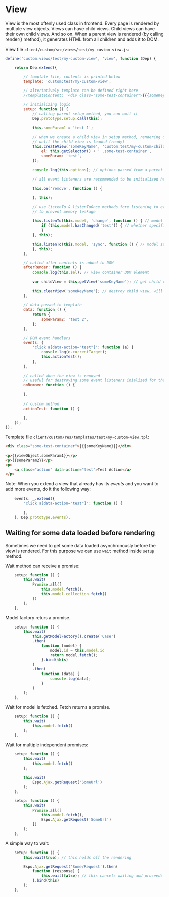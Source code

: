 # View


View is the most oftenly used class in frontend. Every page is rendered by multiple view objects. Views can have child views. Child views can have their own child views. And so on. When a parent view is rendered (by calling render() method), it generates HTML from all children and adds it to DOM.


View file `client/custom/src/views/test/my-custom-view.js`:

```js
define('custom:views/test/my-custom-view', 'view', function (Dep) {

    return Dep.extend({

        // template file, contents is printed below
        template: 'custom:test/my-custom-view',

        // altertatively template can be defined right here
        //templateContent: '<div class="some-test-container">{{{someKeyName}}}</div>',

        // initializing logic
        setup: function () {
            // calling parent setup method, you can omit it
            Dep.prototype.setup.call(this);
            
            this.someParam1 = 'test 1';

            // when we create a child view in setup method, rendering of the view will be held off
            // until the child view is loaded (ready)
            this.createView('someKeyName', 'custom:test/my-custom-child-view', {
                el: this.getSelector() + ' .some-test-container',
                someParam: 'test',
            });
            
            console.log(this.options); // options passed from a parent view
            
            // all event listeners are recommended to be initialized here

            this.on('remove', function () {

            }, this);
            
            // use listenTo & listenToOnce methods fore listening to events of another object
            // to prevent memory leakage

            this.listenTo(this.model, 'change', function () { // model changed
                if (this.model.hasChanged('test')) { // whether specific attribute changed                
                }
            }, this);
            
            this.listenTo(this.model, 'sync', function () { // model saved or fetched            
            }, this);
        },

        // called after contents is added to DOM
        afterRender: function () {
            console.log(this.$el); // view container DOM element
            
            var childView = this.getView('someKeyName'); // get child view
            
            this.clearView('someKeyName'); // destroy child view, will also remove it from DOM
        },
        
        // data passed to template
        data: function () {
            return {
                someParam2: 'test 2',
            };
        },
        
        // DOM event handlers
        events: {
            'click a[data-action="test"]': function (e) {
                console.log(e.currentTarget);
                this.actionTest();
            },
        },
        
        // called when the view is removed
        // useful for destroying some event listeners inialized for the view
        onRemove: function () {
            
        },
        
        // custom method
        actionTest: function () {
        
        },
    });
});
```

Template file `client/custom/res/templates/test/my-custom-view.tpl`:

```html
<div class="some-test-container">{{{someKeyName}}}</div>

<p>{{viewObject.someParam1}}</p>
<p>{{someParam2}}</p>
<p>
    <a class="action" data-action="test">Test Action</a>
</p>
```

Note: When you extend a view that already has its *events* and you want to add more events, do it the following way:

```js
    events: _.extend({
        'click a[data-action="test"]': function () {
        
        },
    }, Dep.prototype.events),
```

## Waiting for some data loaded before rendering

Sometimes we need to get some data loaded asynchronously before the view is rendered. For this purpose we can use `wait` method inside `setup` method. 

Wait method can receive a promise:

```js
    setup: function () {
        this.wait(
            Promise.all([
                this.model.fetch(),
                this.model.collection.fetch()
            ])
        );
    },
````

Model factory returs a promise.

```js
    setup: function () {
        this.wait(
            this.getModelFactory().create('Case')
            .then(
                function (model) {
                    model.id = this.model.id
                    return model.fetch();
                }.bind(this)
            )
            .then(
                function (data) {
                    console.log(data);
                }
            )
        );
    },
```

Wait for model is fetched. Fetch returns a promise.

```js
    setup: function () {
        this.wait(
            this.model.fetch()
        );
    },

```

Wait for multiple independent promises:

```js
    setup: function () {
        this.wait(
            this.model.fetch()
        );
        
        this.wait(
            Espo.Ajax.getRequest('SomeUrl')
        );
    },

```

```js
    setup: function () {
        this.wait(
            Promise.all([
                this.model.fetch(),
                Espo.Ajax.getRequest('SomeUrl')
            ])
        );
    },
```

A simple way to wait:

```js
    setup: function () {
        this.wait(true); // this holds off the rendering

        Espo.Ajax.getRequest('Some/Request').then(
            function (response) {
                this.wait(false); // this cancels waiting and proceeds to rendering
            }.bind(this)
        );
    },

```
